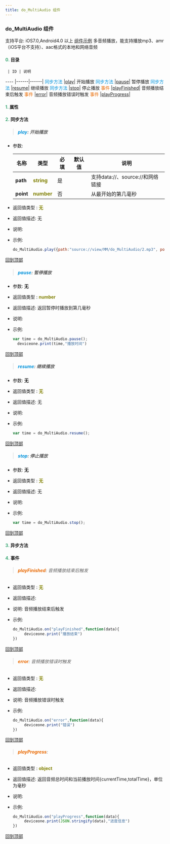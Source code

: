 ```yaml
---
title: do_MultiAudio 组件
---
```


### do_MultiAudio 组件

 支持平台: iOS7.0,Android4.0 以上
 [组件示例](https://github.com/do-api/docs-example/tree/master/source/view/MM/do_MultiAudio)
 多音频播放，能支持播放mp3、amr（iOS平台不支持）、aac格式的本地和网络音频

#### <font color ='#40A977'>**0.**</font> 目录

     | ID | 说明
---- |------|------|
<font color ='#0092db'>同步方法</font>  |[play](#play)| 开始播放
<font color ='#0092db'>同步方法</font>  |[pause](#pause)| 暂停播放
<font color ='#0092db'>同步方法</font>  |[resume](#resume)| 继续播放
<font color ='#0092db'>同步方法</font>  |[stop](#stop)| 停止播放
<font color ='#e96900'>事件</font>  |[playFinished](#playFinished)| 音频播放结束后触发
<font color ='#e96900'>事件</font>  |[error](#error)| 音频播放错误时触发
<font color ='#e96900'>事件</font>  |[playProgress](#playProgress)|

#### <font color ='#40A977'>**1.**</font> 属性

#### <font color ='#40A977'>**2.**</font> 同步方法

>##### <span id=play><font color ='#0092db'>**play**</font></span>: 开始播放

- 参数:

  名称 | 类型 |必填|默认值|说明
  ---- |-------------  |--------------|--------|------
  **path** |<font color ='#808000'>**string**</font> | 是 | |支持data://、source://和网络链接
  **point** |<font color ='#808000'>**number**</font> | 否 | |从最开始的第几毫秒
- 返回值类型 : <font color ='#808000'>**无**</font>
- 返回值描述: 无
- 说明:
- 示例:

  ```javascript
  do_MultiAudio.play({path:"source://view/MM/do_MultiAudio/2.mp3", point:0});

  ```

[回到顶部](#top)

>##### <span id=pause><font color ='#0092db'>**pause**</font></span>: 暂停播放

- 参数: **无**
- 返回值类型 : <font color ='#808000'>**number**</font>
- 返回值描述: 返回暂停时播放到第几毫秒
- 说明:
- 示例:

  ```javascript
  var time = do_MultiAudio.pause();
	deviceone.print(time,"播放时间")

  ```

[回到顶部](#top)

>##### <span id=resume><font color ='#0092db'>**resume**</font></span>: 继续播放

- 参数: **无**
- 返回值类型 : <font color ='#808000'>**无**</font>
- 返回值描述: 无
- 说明:
- 示例:

  ```javascript
  var time = do_MultiAudio.resume();

  ```

[回到顶部](#top)

>##### <span id=stop><font color ='#0092db'>**stop**</font></span>: 停止播放

- 参数: **无**
- 返回值类型 : <font color ='#808000'>**无**</font>
- 返回值描述: 无
- 说明:
- 示例:

  ```javascript
  var time = do_MultiAudio.stop();

  ```

[回到顶部](#top)

#### <font color ='#40A977'>**3.**</font> 异步方法


#### <font color ='#40A977'>**4.**</font> 事件

>###### <span id=playFinished><font color ='#e96900'>**playFinished**</font></span>: 音频播放结束后触发

- 返回值类型 : <font color ='#808000'>**无**</font>
- 返回值描述:
- 说明: 音频播放结束后触发
- 示例:

  ```javascript
  do_MultiAudio.on("playFinished",function(data){
	   deviceone.print("播放结束")
  })
  ```

[回到顶部](#top)

>###### <span id=error><font color ='#e96900'>**error**</font></span>: 音频播放错误时触发

- 返回值类型 : <font color ='#808000'>**无**</font>
- 返回值描述:
- 说明: 音频播放错误时触发
- 示例:

  ```javascript
  do_MultiAudio.on("error",function(data){
	   deviceone.print("错误")
  })
  ```

[回到顶部](#top)

>###### <span id=playProgress><font color ='#e96900'>**playProgress**</font></span>:

- 返回值类型 : <font color ='#808000'>**object**</font>
- 返回值描述: 返回音频总时间和当前播放时间{currentTime,totalTime}，单位为毫秒
- 说明:
- 示例:

  ```javascript
  do_MultiAudio.on("playProgress",function(data){
	   deviceone.print(JSON.stringify(data),"进度信息")
  })

  ```

[回到顶部](#top)
